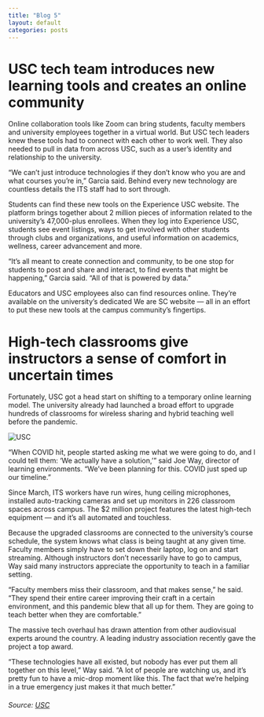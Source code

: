```yaml
---
title: "Blog 5"
layout: default
categories: posts
---
```

<html lang="en">
<body>  
  <h1>USC tech team introduces new learning tools and creates an online community</h1>
  <p>Online collaboration tools like Zoom can bring students, faculty members and university employees together in a virtual world. But USC tech leaders knew these tools had to connect with each other to work well. They also needed to pull in data from across USC, such as a user’s identity and relationship to the university.</p>

  <p>“We can’t just introduce technologies if they don’t know who you are and what courses you’re in,” Garcia said. Behind every new technology are countless details the ITS staff had to sort through.</p>

  <p>Students can find these new tools on the Experience USC website. The platform brings together about 2 million pieces of information related to the university’s 47,000-plus enrollees. When they log into Experience USC, students see event listings, ways to get involved with other students through clubs and organizations, and useful information on academics, wellness, career advancement and more.</p>

  <p>“It’s all meant to create connection and community, to be one stop for students to post and share and interact, to find events that might be happening,” Garcia said. “All of that is powered by data.”</p>

  <p>Educators and USC employees also can find resources online. They’re available on the university’s dedicated We are SC website — all in an effort to put these new tools at the campus community’s fingertips.</p>

  <h1> High-tech classrooms give instructors a sense of comfort in uncertain times </h1>
  <p>Fortunately, USC got a head start on shifting to a temporary online learning model. The university already had launched a broad effort to upgrade hundreds of classrooms for wireless sharing and hybrid teaching well before the pandemic.</p>

  <img src="https://news.usc.edu/files/2020/09/high-tech-classrooms-web-480x295.jpg" alt="USC">

  <p>“When COVID hit, people started asking me what we were going to do, and I could tell them: ‘We actually have a solution,’” said Joe Way, director of learning environments. “We’ve been planning for this. COVID just sped up our timeline.”</p>

  <p>Since March, ITS workers have run wires, hung ceiling microphones, installed auto-tracking cameras and set up monitors in 226 classroom spaces across campus. The $2 million project features the latest high-tech equipment — and it’s all automated and touchless.</p>

  <p>Because the upgraded classrooms are connected to the university’s course schedule, the system knows what class is being taught at any given time. Faculty members simply have to set down their laptop, log on and start streaming. Although instructors don’t necessarily have to go to campus, Way said many instructors appreciate the opportunity to teach in a familiar setting.</p>

  <p>“Faculty members miss their classroom, and that makes sense,” he said. “They spend their entire career improving their craft in a certain environment, and this pandemic blew that all up for them. They are going to teach better when they are comfortable.”</p>

  <p>The massive tech overhaul has drawn attention from other audiovisual experts around the country. A leading industry association recently gave the project a top award.</p>

  <p>“These technologies have all existed, but nobody has ever put them all together on this level,” Way said. “A lot of people are watching us, and it’s pretty fun to have a mic-drop moment like this. The fact that we’re helping in a true emergency just makes it that much better.”</p>

###### Source: [USC](https://www.usc.edu/)

</body>
</html>
